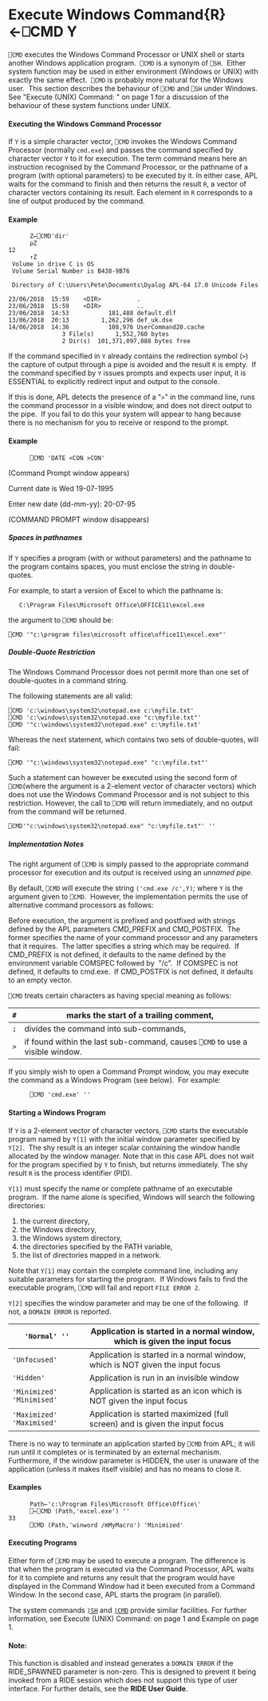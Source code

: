 




<h1 class="heading"><span class="name">Execute Windows Command</span><span class="command">{R}←⎕CMD Y</span></h1>

`⎕CMD` executes the Windows Command Processor or UNIX shell or starts another Windows application program.  `⎕CMD` is a synonym of `⎕SH`.  Either system function may be used in either environment (Windows or UNIX) with exactly the same effect.  `⎕CMD` is probably more natural for the Windows user.  This section describes the behaviour of `⎕CMD` and `⎕SH` under Windows. See "Execute (UNIX) Command: " on page 1 for a discussion of the behaviour of these system functions under UNIX.


#### Executing the Windows Command Processor


If `Y` is a simple character vector, `⎕CMD` invokes the Windows Command Processor (normally `cmd.exe`) and passes the command specified by character vector `Y` to it for execution. The term command means here an instruction recognised by the Command Processor, or the pathname of a program (with optional parameters) to be executed by it. In either case, APL waits for the command to finish and then returns the result `R`,  a vector of character vectors containing its result. Each element in `R` corresponds to a line of output produced by the command.

#### Example
```apl
      Z←⎕CMD'dir'
      ⍴Z
12
      ↑Z
 Volume in drive C is OS
 Volume Serial Number is B438-9B76

 Directory of C:\Users\Pete\Documents\Dyalog APL-64 17.0 Unicode Files

23/06/2018  15:59    <DIR>          .
23/06/2018  15:59    <DIR>          ..
23/06/2018  14:53           181,488 default.dlf
13/06/2018  20:13         1,262,296 def_uk.dse
14/06/2018  14:36           108,976 UserCommand20.cache
               3 File(s)      1,552,760 bytes
               2 Dir(s)  101,371,097,088 bytes free

```


If the command specified in `Y` already contains the redirection symbol (`>`) the capture of output through a pipe is avoided and the result `R` is empty.  If the command specified by `Y` issues prompts and expects user input, it is ESSENTIAL to explicitly redirect input and output to the console.


If this is done, APL detects the presence of a "`>`" in the command line, runs the command processor in a visible window, and does not direct output to the pipe.  If you fail to do this your system will appear to hang because there is no mechanism for you to receive or respond to the prompt.


#### Example
```apl
      ⎕CMD 'DATE <CON >CON'
```


(Command Prompt window appears)


Current date is Wed 19-07-1995


Enter new date (dd-mm-yy): 20-07-95


(COMMAND PROMPT window disappears)



##### Spaces in pathnames


If `Y` specifies a program (with or without parameters) and the pathname to the program  contains spaces, you must enclose the string in double-quotes.


For example, to start a version of Excel to which the pathname is:
```apl
   C:\Program Files\Microsoft Office\OFFICE11\excel.exe
```


the argument to `⎕CMD` should be:
```apl
⎕CMD '"c:\program files\microsoft office\office11\excel.exe"'

```


##### Double-Quote Restriction


The Windows Command Processor does not permit more than one set of double-quotes in a command string.


The following statements are all valid:
```apl
⎕CMD 'c:\windows\system32\notepad.exe c:\myfile.txt'  
⎕CMD 'c:\windows\system32\notepad.exe "c:\myfile.txt"'
⎕CMD '"c:\windows\system32\notepad.exe" c:\myfile.txt'
```


Whereas the next statement, which contains two sets of double-quotes, will fail:
```apl
⎕CMD '"c:\windows\system32\notepad.exe" "c:\myfile.txt"'
```


Such a statement can however be executed using the second form of `⎕CMD`(where the argument is a 2-element vector of character vectors) which does not use the Windows Command Processor and is not subject to this restriction. However, the call to `⎕CMD` will return immediately, and no output from the command will be returned.
```apl
⎕CMD'"c:\windows\system32\notepad.exe" "c:\myfile.txt"' ''
```

##### Implementation Notes


The right argument of `⎕CMD` is simply passed to the appropriate command processor for execution and its output is received using an *unnamed pipe*.


By default, `⎕CMD` will execute the string `('cmd.exe /c',Y)`; where `Y` is the argument given to `⎕CMD`.  However, the implementation permits the use of alternative command processors as follows:


Before execution, the argument is prefixed and postfixed with strings defined by the APL parameters CMD_PREFIX and CMD_POSTFIX.  The former specifies the name of your command processor and any parameters that it requires.  The latter specifies a string which may be required.  If CMD_PREFIX is not defined, it defaults to the name defined by the environment variable COMSPEC followed by  "/c".  If COMSPEC is not defined, it defaults to cmd.exe.  If CMD_POSTFIX is not defined, it defaults to an empty vector.



`⎕CMD` treats certain characters as having special meaning as follows:

| `#` | marks the start of a trailing comment, |
| --- | ---  |
| `;` | divides the command into sub-commands, |
| `>` | if found within the last sub-command, causes `⎕CMD` to use a visible window. |



If you simply wish to open a Command Prompt window, you may execute the command as a Windows Program (see below).  For example:
```apl
      ⎕CMD 'cmd.exe' ''
```

#### Starting a Windows Program


If `Y` is a 2-element vector of character vectors, `⎕CMD` starts the executable program named by `Y[1]` with the initial window parameter specified by `Y[2]`.  The shy result is an integer scalar containing the window handle allocated by the window manager. Note that in this case APL does not wait for the program specified by `Y` to finish, but returns immediately. The shy result `R` is the process identifier (PID).



`Y[1]` must specify the name or complete pathname of an executable program.  If the name alone is specified, Windows will search the following directories:

1. the current directory,
2. the Windows directory,
3. the Windows system directory,
4. the directories specified by the PATH variable,
5. the list of directories mapped in a network.


Note that `Y[1]` may contain the complete command line, including any suitable parameters for starting the program.  If Windows fails to find the executable program, `⎕CMD` will fail and report `FILE ERROR 2`.



`Y[2]` specifies the window parameter and may be one of the following.  If not, a `DOMAIN ERROR` is reported.

| `'Normal' ''` | Application is started in a normal window, which is given the input focus |
| --- | ---  |
| `'Unfocused'` | Application is started in a normal window, which is NOT given the input focus |
| `'Hidden'` | Application is run in an invisible window |
| `'Minimized' 'Minimised'` | Application is started as an icon which is NOT given the input focus |
| `'Maximized' 'Maximised'` | Application is started maximized (full screen) and is given the input focus |



There is no way to terminate an application started by `⎕CMD` from APL; it will run until it completes or is terminated by an external mechanism. Furthermore, if the window parameter is HIDDEN, the user is unaware of the application (unless it makes itself visible) and has no means to close it.

#### Examples
```apl
      Path←'c:\Program Files\Microsoft Office\Office\'
      ⎕←⎕CMD (Path,'excel.exe') ''
33
      ⎕CMD (Path,'winword /mMyMacro') 'Minimized'
```

#### Executing Programs


Either form of `⎕CMD` may be used to execute a program. The difference is that when the program is executed via the Command Processor, APL waits for it to complete and returns any result that the program would have displayed in the Command Window had it been executed from a Command Window. In the second case, APL starts the program (in parallel).


The system commands [`)SH`](../../../system-commands/system-commands-a-z/sh.md) and [`)CMD`](../../../system-commands/system-commands-a-z/cmd.md) provide similar facilities. For further information, see Execute (UNIX) Command:  on page 1 and Example on page 1.

#### Note:


This function is disabled and instead generates a `DOMAIN ERROR` if the RIDE_SPAWNED parameter is non-zero. This is designed to prevent it being invoked from a RIDE session which does not support this type of user interface. For further details, see the **RIDE User Guide**.


